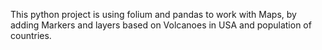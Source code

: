 This python project is using folium and pandas to work with Maps,
by adding Markers and layers based on Volcanoes in USA and population of countries.
